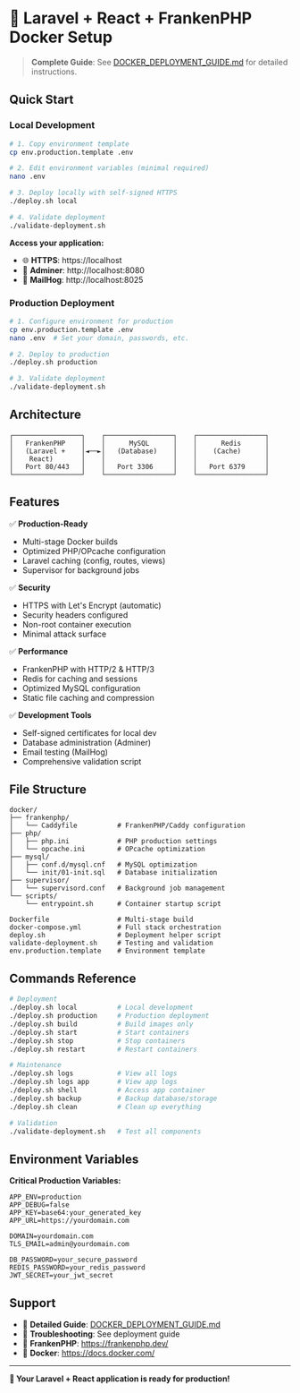 # 🐳 Laravel + React + FrankenPHP Docker Setup

> **Complete Guide**: See [DOCKER_DEPLOYMENT_GUIDE.md](./DOCKER_DEPLOYMENT_GUIDE.md) for detailed instructions.

## Quick Start

### Local Development

```bash
# 1. Copy environment template
cp env.production.template .env

# 2. Edit environment variables (minimal required)
nano .env

# 3. Deploy locally with self-signed HTTPS
./deploy.sh local

# 4. Validate deployment
./validate-deployment.sh
```

**Access your application:**
- 🌐 **HTTPS**: https://localhost
- 🔧 **Adminer**: http://localhost:8080
- 📧 **MailHog**: http://localhost:8025

### Production Deployment

```bash
# 1. Configure environment for production
cp env.production.template .env
nano .env  # Set your domain, passwords, etc.

# 2. Deploy to production
./deploy.sh production

# 3. Validate deployment
./validate-deployment.sh
```

## Architecture

```
┌─────────────────┐    ┌─────────────────┐    ┌─────────────────┐
│   FrankenPHP    │    │      MySQL      │    │      Redis      │
│   (Laravel +    │◄──►│   (Database)    │    │    (Cache)      │
│    React)       │    │                 │    │                 │
│   Port 80/443   │    │   Port 3306     │    │   Port 6379     │
└─────────────────┘    └─────────────────┘    └─────────────────┘
```

## Features

✅ **Production-Ready**
- Multi-stage Docker builds
- Optimized PHP/OPcache configuration
- Laravel caching (config, routes, views)
- Supervisor for background jobs

✅ **Security**
- HTTPS with Let's Encrypt (automatic)
- Security headers configured
- Non-root container execution
- Minimal attack surface

✅ **Performance**
- FrankenPHP with HTTP/2 & HTTP/3
- Redis for caching and sessions
- Optimized MySQL configuration
- Static file caching and compression

✅ **Development Tools**
- Self-signed certificates for local dev
- Database administration (Adminer)
- Email testing (MailHog)
- Comprehensive validation script

## File Structure

```
docker/
├── frankenphp/
│   └── Caddyfile          # FrankenPHP/Caddy configuration
├── php/
│   ├── php.ini            # PHP production settings
│   └── opcache.ini        # OPcache optimization
├── mysql/
│   ├── conf.d/mysql.cnf   # MySQL optimization
│   └── init/01-init.sql   # Database initialization
├── supervisor/
│   └── supervisord.conf   # Background job management
└── scripts/
    └── entrypoint.sh      # Container startup script

Dockerfile                 # Multi-stage build
docker-compose.yml         # Full stack orchestration
deploy.sh                  # Deployment helper script
validate-deployment.sh     # Testing and validation
env.production.template    # Environment template
```

## Commands Reference

```bash
# Deployment
./deploy.sh local          # Local development
./deploy.sh production     # Production deployment
./deploy.sh build          # Build images only
./deploy.sh start          # Start containers
./deploy.sh stop           # Stop containers
./deploy.sh restart        # Restart containers

# Maintenance
./deploy.sh logs           # View all logs
./deploy.sh logs app       # View app logs
./deploy.sh shell          # Access app container
./deploy.sh backup         # Backup database/storage
./deploy.sh clean          # Clean up everything

# Validation
./validate-deployment.sh   # Test all components
```

## Environment Variables

**Critical Production Variables:**
```env
APP_ENV=production
APP_DEBUG=false
APP_KEY=base64:your_generated_key
APP_URL=https://yourdomain.com

DOMAIN=yourdomain.com
TLS_EMAIL=admin@yourdomain.com

DB_PASSWORD=your_secure_password
REDIS_PASSWORD=your_redis_password
JWT_SECRET=your_jwt_secret
```

## Support

- 📖 **Detailed Guide**: [DOCKER_DEPLOYMENT_GUIDE.md](./DOCKER_DEPLOYMENT_GUIDE.md)
- 🔧 **Troubleshooting**: See deployment guide
- 🚀 **FrankenPHP**: https://frankenphp.dev/
- 🐳 **Docker**: https://docs.docker.com/

---

**🎉 Your Laravel + React application is ready for production!** 